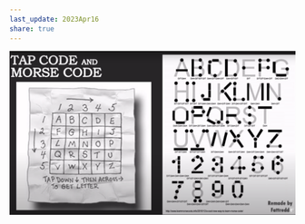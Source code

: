 ```yaml
---  
last_update: 2023Apr16  
share: true    
---  
```

  
![Pasted image 20230310195200.png](./Public_Obsius/Attachments/Pasted%20image%2020230310195200.png)  
